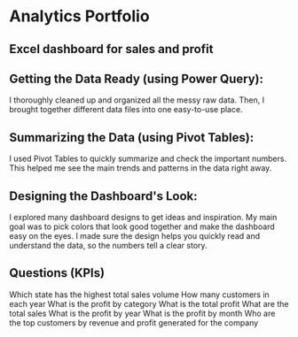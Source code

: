 # Analytics Portfolio 
## Excel dashboard for sales and profit
## Getting the Data Ready (using Power Query):
I thoroughly cleaned up and organized all the messy raw data.
Then, I brought together different data files into one easy-to-use place.

## Summarizing the Data (using Pivot Tables):
I used Pivot Tables to quickly summarize and check the important numbers.
This helped me see the main trends and patterns in the data right away.

## Designing the Dashboard's Look:
I explored many dashboard designs to get ideas and inspiration.
My main goal was to pick colors that look good together and make the dashboard easy on the eyes.
I made sure the design helps you quickly read and understand the data, so the numbers tell a clear story.
## Questions (KPIs)
Which state has the highest total sales volume
How many customers in each year
What is the profit by category
What is the total profit
What are the total sales
What is the profit by year
What is the profit by month
Who are the top customers by revenue and profit generated for the company
